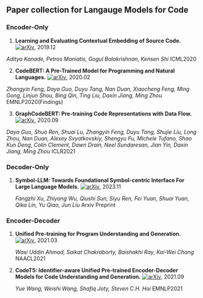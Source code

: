 ## Paper collection for Langauge Models for Code

### Encoder-Only

1. **Learning and Evaluating Contextual Embedding of Source Code.** [![arXiv](https://img.shields.io/badge/arXiv-2304.00685-b31b1b.svg)](https://arxiv.org/abs/2001.00059), 2019.12
   
  *Aditya Kanade, Petros Maniatis, Gogul Balakrishnan, Kensen Shi* ICML2020

2. **CodeBERT: A Pre-Trained Model for Programming and Natural Languages.** [![arXiv](https://img.shields.io/badge/arXiv-2304.00685-b31b1b.svg)](https://arxiv.org/abs/2002.08155), 2020.02
   
  *Zhangyin Feng, Daya Guo, Duyu Tang, Nan Duan, Xiaocheng Feng, Ming Gong, Linjun Shou, Bing Qin, Ting Liu, Daxin Jiang, Ming Zhou* EMNLP2020(Findings)

3. **GraphCodeBERT: Pre-training Code Representations with Data Flow.** [![arXiv](https://img.shields.io/badge/arXiv-2304.00685-b31b1b.svg)](https://arxiv.org/abs/2009.08366), 2020.09
   
  *Daya Guo, Shuo Ren, Shuai Lu, Zhangyin Feng, Duyu Tang, Shujie Liu, Long Zhou, Nan Duan, Alexey Svyatkovskiy, Shengyu Fu, Michele Tufano, Shao Kun Deng, Colin Clement, Dawn Drain, Neel Sundaresan, Jian Yin, Daxin Jiang, Ming Zhou* ICLR2021

### Decoder-Only

1. **Symbol-LLM: Towards Foundational Symbol-centric Interface For Large Language Models.** [![arXiv](https://img.shields.io/badge/arXiv-2304.00685-b31b1b.svg)](https://arxiv.org/abs/2311.09278), 2023.11

   *Fangzhi Xu, Zhiyong Wu, Qiushi Sun, Siyu Ren, Fei Yuan, Shuai Yuan, Qika Lin, Yu Qiao, Jun Liu* Arxiv Preprint

   <!-- *Fangzhi Xu, Zhiyong Wu, Qiushi Sun, Siyu Ren, Fei Yuan, Shuai Yuan, Qika Lin, Yu Qiao, Jun Liu*  [[pdf](https://arxiv.org/abs/2311.09278)], 2022.5 -->

### Encoder-Decoder

1. **Unified Pre-training for Program Understanding and Generation.** [![arXiv](https://img.shields.io/badge/arXiv-2304.00685-b31b1b.svg)](https://arxiv.org/abs/2103.06333), 2021.03

   *Wasi Uddin Ahmad, Saikat Chakraborty, Baishakhi Ray, Kai-Wei Chang* NAACL2021

2. **CodeT5: Identifier-aware Unified Pre-trained Encoder-Decoder Models for Code Understanding and Generation.** [![arXiv](https://img.shields.io/badge/arXiv-2304.00685-b31b1b.svg)](https://arxiv.org/abs/2109.00859), 2021.09

   *Yue Wang, Weishi Wang, Shafiq Joty, Steven C.H. Hoi* EMNLP2021
